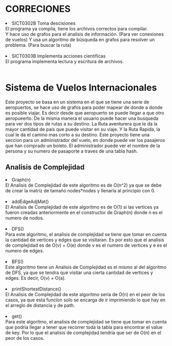 <h1>CORRECIONES</h1>
<li>SICT0302B Toma descisiones</li>
El programa ya compila, tiene los archivos correctos para compilar. <br>
Y hace uso de grafos para el analisis de información. (Para ver conexiones de vuelos)
Y usa un algoritmo de búsqueda en grafos para resolver un problema. (Para buscar la ruta)
<br></br>
<li>SICT0303B Implementa acciones cientificas</li>
El programa implementa lectura y escritura de archivos.
<br></br>
<h1>Sistema de Vuelos Internacionales</h1>

Este proyecto se basa en un sistema en el que se tiene una serie de aeropuertos, se hace uso de grafos para poder mapear de donde a donde es posible viajar. Es decir desde que aeropuerto se puede llegar a que otro aeropueerto. De la misma manera el usuario puede hacer una busqueda para ver dos tipos de rutas a su destino. La Ruta aventurera que le da la mayor cantidad de pais que puede visitar en su viaje. Y la Ruta Rapida, la cual le da el camino mas corto a su destino.
Este proyecto tiene una seccion para un administrador del vuelo, en donde puede ver los pasajeros que han comprado un boleto. El administrador puede ver el nombre de la persona y su numero de pasaporte a traves de una tabla hash.

<h2>Analisis de Complejidad</h2>
<li>Graph(n)</li>
El Analisis de Complejidad de este algoritmo es de O(n^2) ya que se debe de crear la matriz de tamaño nodes*nodes y llenarla al principio con 0. 
<br></br>

<li>addEdgeAdjMat()</li>
El Analisis de Complejidad de este algoritmo es de O(1) si las vertices ya fueron creadas anteriormente en el constructor de Graph(n) donde n es el numero de nodos.
<br></br>

<li>DFS()</li>
Para este algoritmo, el analisis de complejidad se tiene que tomar en cuenta la cantidad de vertices y edges que se visitaran. Es por esto que el analisis de complejidad es de O(v) + O(e) donde v es el numero de vertices y e es el numero de edges.
<br></br>

<li>BFS()</li>
Este algoritmo tiene un Analisis de Complejidad es el mismo al del algoritmo de DFS, ya que se tendra que visitar una cierta cantidad de vertices y edges. Es decir, O(v) + O(a).
<br></br>

<li>printShortestDistance()</li>
El Analisis de Complejidad de este algoritmo seria de O(n) en el peor de los casos, ya que esta funcion solo se encarga de ir imprimiendo lo que hay en el arreglo de distancia y de path.
<br></br>

<li>get()</li>
Para este algoritmo, el analisis de complejidad se tiene que tomar en cuenta que podria llegar a tener que recorrer toda la tabla para encontrar el value de key. Por lo que el analisis de complejidad tendria que ser de O(n) en el peor de los casos.
<br></br>
